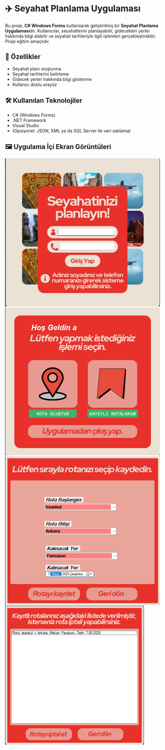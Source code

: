 # ✈️ Seyahat Planlama Uygulaması

Bu proje, **C# Windows Forms** kullanılarak geliştirilmiş bir **Seyahat Planlama Uygulaması**dır. Kullanıcılar, seyahatlerini planlayabilir, gidecekleri yerler hakkında bilgi alabilir ve seyahat tarihleriyle ilgili işlemleri gerçekleştirebilir. Proje eğitim amaçlıdır.

## 🧩 Özellikler

- Seyahat planı oluşturma
- Seyahat tarihlerini belirleme
- Gidecek yerler hakkında bilgi gösterme
- Kullanıcı dostu arayüz

## 🛠️ Kullanılan Teknolojiler

- C# (Windows Forms)
- .NET Framework
- Visual Studio
- (Opsiyonel: JSON, XML ya da SQL Server ile veri saklama)

## 🖼️ Uygulama İçi Ekran Görüntüleri

![1](1.png)
![2](2.png)
![3](3.png)
![4](4.png)
